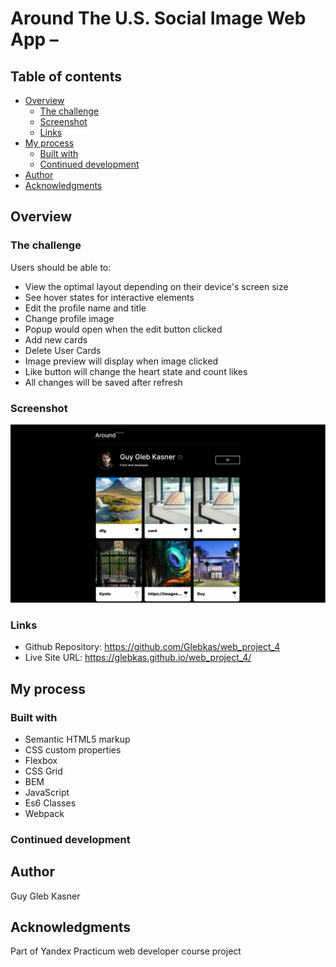 # Around The U.S. Social Image Web App –

## Table of contents

- [Overview](#overview)
  - [The challenge](#the-challenge)
  - [Screenshot](#screenshot)
  - [Links](#links)
- [My process](#my-process)
  - [Built with](#built-with)
  - [Continued development](#continued-development)
- [Author](#author)
- [Acknowledgments](#acknowledgments)

## Overview

### The challenge

Users should be able to:

- View the optimal layout depending on their device's screen size
- See hover states for interactive elements
- Edit the profile name and title
- Change profile image
- Popup would open when the edit button clicked
- Add new cards
- Delete User Cards
- Image preview will display when image clicked
- Like button will change the heart state and count likes
- All changes will be saved after refresh

### Screenshot

![](./screenshot.jpg)

### Links

- Github Repository: https://github.com/Glebkas/web_project_4
- Live Site URL: https://glebkas.github.io/web_project_4/

## My process

### Built with

- Semantic HTML5 markup
- CSS custom properties
- Flexbox
- CSS Grid
- BEM
- JavaScript
- Es6 Classes
- Webpack

### Continued development
 

## Author

Guy Gleb Kasner

## Acknowledgments

Part of Yandex Practicum web developer course project
